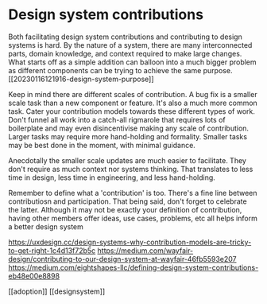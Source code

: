 
# Design system contributions

Both facilitating design system contributions and contributing to design systems is hard. By the nature of a system, there are many interconnected parts, domain knowledge, and context required to make large changes. What starts off as a simple addition can balloon into a much bigger problem as different components can be trying to achieve the same purpose. [[20230116121916-design-system-purpose]]

Keep in mind there are different scales of contribution. A bug fix is a smaller scale task than a new component or feature. It's also a much more common task. Cater your contribution models towards these different types of work. Don't funnel all work into a catch-all rigmarole that requires lots of boilerplate and may even disincentivise making any scale of contribution. Larger tasks may require more hand-holding and formality. Smaller tasks may be best done in the moment, with minimal guidance.

Anecdotally the smaller scale updates are much easier to facilitate. They don't require as much context nor systems thinking. That translates to less time in design, less time in engineering, and less hand-holding.

Remember to define what a 'contribution' is too. There's a fine line between contributiosn and participation. That being said, don't forget to celebrate the latter. Although it may not be exactly your definition of contribution, having other members offer ideas, use cases, problems, etc all helps inform a better design system

https://uxdesign.cc/design-systems-why-contribution-models-are-tricky-to-get-right-1c4d13f72b5c
https://medium.com/wayfair-design/contributing-to-our-design-system-at-wayfair-46fb5593e207
https://medium.com/eightshapes-llc/defining-design-system-contributions-eb48e00e8898

[[adoption]]
[[designsystem]]